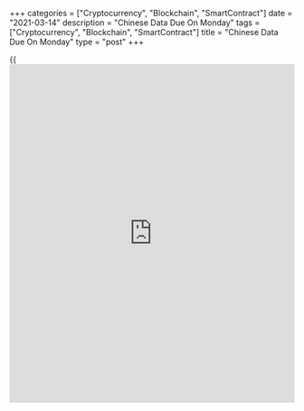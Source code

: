+++
categories = ["Cryptocurrency", "Blockchain", "SmartContract"]
date = "2021-03-14"
description = "Chinese Data Due On Monday"
tags = ["Cryptocurrency", "Blockchain", "SmartContract"]
title = "Chinese Data Due On Monday"
type = "post"
+++

{{<iframe id="large-banner" src="https://www.bounty.group/#slide=5.0" width="100%" height="600" scrolling="no" style="border: 0px solid rgb(216, 221, 230); border-radius: 3px;">}}

China is scheduled to release a raft of data on Monday, headlining a
busy day for Asia-Pacific economic activity. On tap are February figures
for house prices, fixed asset investment, industrial production, retail
sales and unemployment.

In January, house prices were up 3.9 percent on year, while FAI rose 2.9
percent, industrial output gained 7.3 percent, retail sales added 4.6
percent and the jobless rate was 5.2 percent.

Japan will provide January figures for core machine orders and its
tertiary industry index. Machine orders are tipped to fall 5.5 percent
on month and 0.2 percent on year after gaining 5.2 percent on month and
11.8 percent on year in December. The tertiary industry index was down
0.4 percent on month in December.

New Zealand will see February results for the Performance of Service
Index from BusinessNZ; in January, the index score was 47.9.

Singapore will release Q4 data for unemployment with forecasts
suggesting a jobless rate of 3.2 percent - down from 3.6 percent in the
previous three months.

Indonesia will provide February figures for imports, exports and trade
balance. Imports are predicted to climb 12.6 percent on year after
sliding 6.49 percent in January. Exports are called higher by an annual
8.73 percent after jumping 12.24 percent in the previous month. The
trade surplus is pegged at $2.21 billion, up from $1.96 billion a month
earlier.

Thailand will see January unemployment data; in December, the jobless
rate was 1.5 percent.

For comments and feedback [contact](https://www.playgroundfx.com/contact/): editorial@rtt[news](https://www.letsplayfx.com/blog/forex-news-website/).com

[Economic News][1]

 **What parts of the world are seeing the best (and worst) economic
performances lately? Click[here][2] to check out our [Econ Scorecard][2]
and find out! See up-to-the-moment [ranking](https://www.playgroundfx.com/blog/crypto-exchange-ranking/)s for the best and worst
performers in [GDP][3], [unemployment rate][4], [inflation][5] and much
more.**

   1. www.rtt[news](https://www.letsplayfx.com/blog/forex-news-website/).com/Content/EconomicNews.aspx
   2. www.rtt[news](https://www.letsplayfx.com/blog/forex-news-website/).com/economic-scorecard/world-rank/PPI/highest-performance.aspx
   3. www.rtt[news](https://www.letsplayfx.com/blog/forex-news-website/).com/economic-scorecard/world-rank/GDP/highest-performance.aspx
   4. www.rtt[news](https://www.letsplayfx.com/blog/forex-news-website/).com/economic-scorecard/world-rank/unemployment-rate/lowest-performance.aspx
   5. www.rtt[news](https://www.letsplayfx.com/blog/forex-news-website/).com/economic-scorecard/world-rank/CPI/highest-performance.aspx